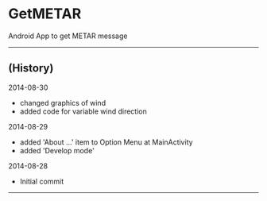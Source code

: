 GetMETAR
========

Android App to get METAR message

-----

(History)
---------
2014-08-30
- changed graphics of wind
- added code for variable wind direction

2014-08-29
- added 'About ...' item to Option Menu at MainActivity
- added 'Develop mode'

2014-08-28
- Initial commit

---
